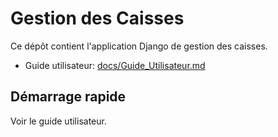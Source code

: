 ﻿# Gestion des Caisses

Ce dépôt contient l'application Django de gestion des caisses.

- Guide utilisateur: [docs/Guide_Utilisateur.md](docs/Guide_Utilisateur.md)

## Démarrage rapide
Voir le guide utilisateur.

